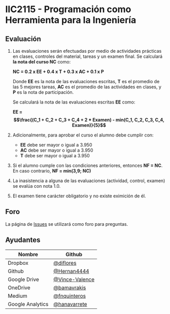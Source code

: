 
# IIC2115 - Programación como Herramienta para la Ingeniería


## Evaluación

1. Las evaluaciones serán efectuadas por medio de actividades prácticas en clases, 
controles del material, tareas y un examen final. Se calculará **la nota del curso NC** como:

    **NC = 0.2 x EE + 0.4 x T + 0.3 x AC + 0.1 x P**

    Donde **EE** es la nota de las evaluaciones escritas, **T** es el promedio de las 5 mejores tareas, **AC** es el promedio de las actividades en clases, y **P** es la nota de participación.
    
    Se calculará la nota de las evaluaciones escritas **EE** como:
    
    **EE = $$\frac{(C_1 + C_2 + C_3 + C_4 + 2 * Examen) - min(C_1, C_2, C_3, C_4, Examen)}{5}$$**

1.  Adicionalmente, para aprobar el curso el alumno debe cumplir con:
    - **EE** debe ser mayor o igual a 3.950
    - **AC** debe ser mayor o igual a 3.950
    - **T** debe ser mayor o igual a 3.950
1. Si el alumno cumple con las condiciones anteriores, entonces **NF = NC**. En caso contrario, **NF = min(3,9; NC)**
1. La inasistencia a alguna de las evaluaciones (actividad, control, examen) se evalúa con nota 1.0.
1. El examen tiene carácter obligatorio y no existe eximición de él.

## Foro

La página de [Issues](../../issues) se utilizará como foro para preguntas.


## Ayudantes

| Nombre | Github |
| ------ | ------ |
| Dropbox | [@diflores](https://github.com/diflores) |
| Github | [@Hernan4444](https://github.com/Hernan4444) |
| Google Drive | [@Vince-Valence](https://github.com/Vince-Valence) |
| OneDrive | [@bamavrakis](https://github.com/bamavrakis) |
| Medium | [@fnquinteros](https://github.com/fnquinteros) |
| Google Analytics | [@hanavarrete](https://github.com/hanavarrete) |
